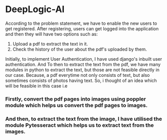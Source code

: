 # DeepLogic-AI

According to the problem statement, we have to enable the new users to get registered. 
After registering, users can get logged into the application and then they will have two options such as: 
1. Upload a pdf to extract the text in it.
2. Check the history of the user about the pdf's uploaded by them.

Initially, to implement User Authentication, I have used django's inbuilt user authentication. And
To then to extract the text from the pdf, we have many modules in python to extract the text, but those are not feasible directly in our case.
Because, a pdf everytime not only consists of text, but also sometimes consists of photos having text. 
So, i thought of an idea which will be feasible in this case i.e 
### Firstly, convert the pdf pages into images using poppler module which helps us convert the pdf pages to images.
### And then, to extract the text from the image, I have utilised the module Pytesseract which helps us to extract text from the images.
